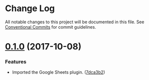 # Change Log

All notable changes to this project will be documented in this file.
See [Conventional Commits](https://conventionalcommits.org) for commit guidelines.

<a name="0.1.0"></a>
# [0.1.0](https://gitlab.com/sugarcube/sugarcube/compare/v0.0.0...v0.1.0) (2017-10-08)


### Features

* Imported the Google Sheets plugin. ([7dca3b2](https://gitlab.com/sugarcube/sugarcube/commit/7dca3b2))

